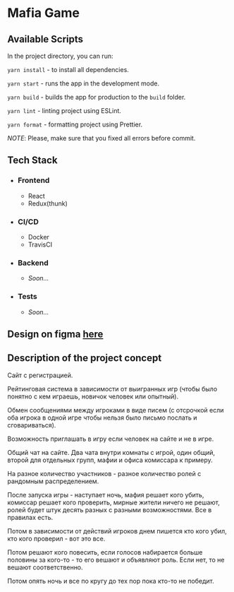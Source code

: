# Mafia Game

## Available Scripts

In the project directory, you can run:

`yarn install` - to install all dependencies.

`yarn start` - runs the app in the development mode.

`yarn build` - builds the app for production to the `build` folder.

`yarn lint` - linting project using ESLint.

`yarn format` - formatting project using Prettier.

_NOTE_: Please, make sure that you fixed all errors before commit.

## Tech Stack

* ### Frontend
  * React
  * Redux(thunk)

* ### CI/CD
  * Docker
  * TravisCI

* ### Backend
  * _Soon..._

* ### Tests
  * _Soon..._

## Design on figma [here](https://www.figma.com/file/3UbRLupkyIEUk2U4RkrmY5/Untitled-(Copy)?node-id=0%3A1)

## Description of the project concept

Сайт с регистрацией.

Рейтинговая система в зависимости от выигранных игр (чтобы было понятно с кем играешь, новичок человек или опытный).

Обмен сообщениями между игроками в виде писем (с отсрочкой если оба игрока в одной игре чтобы нельзя было письмо послать и сговариваться).

Возможность приглашать в игру если человек на сайте и не в игре.

Общий чат на сайте. Два чата внутри комнаты с игрой, один общий, второй для отдельных групп, мафии и офиса комиссара к примеру.

На разное количество участников - разное количество ролей с рандомным распределением.

После запуска игры - наступает ночь, мафия решает кого убить, комиссар решает кого проверить, мирные жители ничего не решают, ролей будет штук десять разных с разными возможностями. Все в правилах есть.

Потом в зависимости от действий игроков днем пишется кто кого убил, кто кого проверил - вот это все.

Потом решают кого повесить, если голосов набирается больше половины за кого-то - то его вешают и объявляют роль. Если нет, то не вешают соответственно.

Потом опять ночь и все по кругу до тех пор пока кто-то не победит.